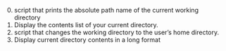 0. script that prints the absolute path name of the current working directory
1. Display the contents list of your current directory.
2.  script that changes the working directory to the user’s home directory.
3. Display current directory contents in a long format
